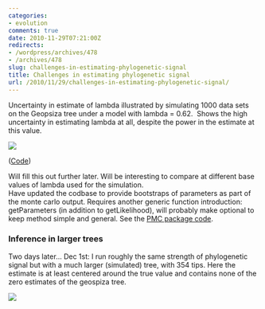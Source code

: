 ```yaml
---
categories:
- evolution
comments: true
date: 2010-11-29T07:21:00Z
redirects:
- /wordpress/archives/478
- /archives/478
slug: challenges-in-estimating-phylogenetic-signal
title: Challenges in estimating phylogenetic signal
url: /2010/11/29/challenges-in-estimating-phylogenetic-signal/
---
```


Uncertainty in estimate of lambda illustrated by simulating 1000 data sets on the Geopsiza tree under a model with lambda = 0.62.  Shows the high uncertainty in estimating lambda at all, despite the power in the estimate at this value.

![]( http://farm6.staticflickr.com/5284/5219389687_265d4e8b5c_o.png )


([Code](https://github.com/cboettig/Comparative-Phylogenetics/commit/6295eb867ca011816972d0260b66db896e7c48a5#diff-0))


Will fill this out further later.  Will be interesting to compare at different base values of lambda used for the simulation.  
Have updated the codbase to provide bootstraps of parameters as part of the monte carlo output.  Requires another generic function introduction: getParameters (in addition to getLikelihood), will probably make optional to keep method simple and general.  See the [PMC package code](https://github.com/cboettig/Comparative-Phylogenetics/commit/0b3a5f6ea0a8ae955e97fbdfabaf73302c104962#diff-1).




###  Inference in larger trees 


Two days later... Dec 1st: I run roughly the same strength of phylogenetic signal but with a much larger (simulated) tree, with 354 tips.  Here the estimate is at least centered around the true value and contains none of the zero estimates of the geospiza tree.  

![]( http://farm6.staticflickr.com/5203/5225272183_99f25c7fd0_o.png )


